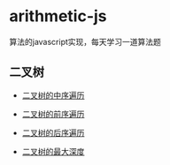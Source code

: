 # arithmetic-js
算法的javascript实现，每天学习一道算法题

## 二叉树

+ [二叉树的中序遍历](https://github.com/plane-hjh/arithmetic-js/blob/binaryTree/binaryTree/inorderTraversal.js)

+ [二叉树的前序遍历](https://github.com/plane-hjh/arithmetic-js/blob/master/binaryTree/preorderTraversal.js)

+ [二叉树的后序遍历](https://github.com/plane-hjh/arithmetic-js/blob/master/binaryTree/preorderTraversal.js)

+ [二叉树的最大深度](./binaryTree/treeBigDepth.js)